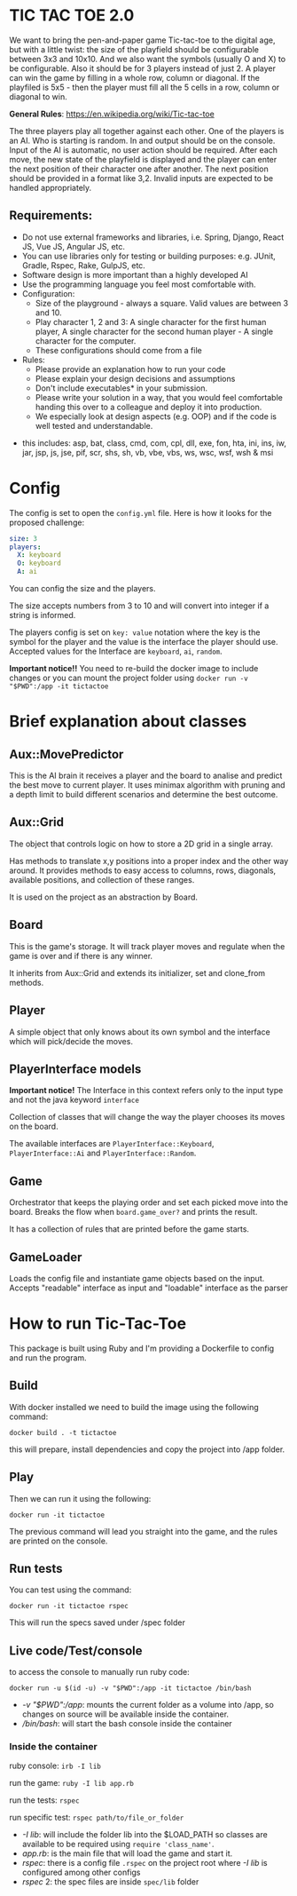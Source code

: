 # TIC TAC TOE 2.0
We want to bring the pen-and-paper game Tic-tac-toe to the digital age, but with a little twist: the size of the playfield should be configurable between 3x3 and 10x10. And we also want the symbols (usually O and X) to be configurable. Also it should be for 3 players instead of just 2. A player can win the game by filling in a whole row, column or diagonal. If the playfiled is 5x5 - then the player must fill all the 5 cells in a row, column or diagonal to win.

**General Rules**: https://en.wikipedia.org/wiki/Tic-tac-toe

The three players play all together against each other. One of the players is an AI. Who is starting is random. In and output should be on the console. Input of the AI is automatic, no user action should be required. After each move, the new state of the playfield is displayed and the player can enter the next position of their character one after another. The next position should be provided in a format like 3,2. Invalid inputs are expected to be handled appropriately.

## Requirements:
- Do not use external frameworks and libraries, i.e. Spring, Django, React
JS, Vue JS, Angular JS, etc.
- You can use libraries only for testing or building purposes: e.g. JUnit,
Gradle, Rspec, Rake, GulpJS, etc.
- Software design is more important than a highly developed AI
- Use the programming language you feel most comfortable with.
- Configuration:
  - Size of the playground - always a square. Valid values are between 3 and 10.
  - Play character 1, 2 and 3: A single character for the first human player, A single character for the second human player - A single character for the computer.
  - These configurations should come from a file
- Rules:
  - Please provide an explanation how to run your code
  - Please explain your design decisions and assumptions
  - Don't include executables* in your submission.
  - Please write your solution in a way, that you would feel comfortable handing this over to a colleague and deploy it into production.
  - We especially look at design aspects (e.g. OOP) and if the code is well tested and understandable.

* this includes: asp, bat, class, cmd, com, cpl, dll, exe, fon, hta, ini,
ins, iw, jar, jsp, js, jse, pif, scr, shs, sh, vb, vbe, vbs, ws, wsc, wsf,
wsh & msi

# Config

The config is set to open the ```config.yml``` file. Here is how it looks for the proposed challenge:

```yaml
size: 3
players:
  X: keyboard
  O: keyboard
  A: ai
```

You can config the size and the players.

The size accepts numbers from 3 to 10 and will convert into integer if a string is informed.

The players config is set on ```key: value``` notation where the key is the symbol for the player and the value is the interface the player should use. Accepted values for the Interface are ```keyboard```, ```ai```, ```random```.

**Important notice!!** You need to re-build the docker image to include changes or you can mount the project folder using ```docker run -v "$PWD":/app -it tictactoe```

# Brief explanation about classes

## Aux::MovePredictor

This is the AI brain it receives a player and the board to analise and predict the best move to current player. It uses minimax algorithm with pruning and a depth limit to build different scenarios and determine the best outcome.

## Aux::Grid

The object that controls logic on how to store a 2D grid in a single array.

Has methods to translate x,y positions into a proper index and the other way around. It provides methods to easy access to columns, rows, diagonals, available positions, and collection of these ranges.

It is used on the project as an abstraction by Board.

## Board

This is the game's storage. It will track player moves and regulate when the game is over and if there is any winner.

It inherits from Aux::Grid and extends its initializer, set and clone_from methods.

## Player

A simple object that only knows about its own symbol and the interface which will pick/decide the moves.

## PlayerInterface models

**Important notice!** The Interface in this context refers only to the input type and not the java keyword ```interface```

Collection of classes that will change the way the player chooses its moves on the board.

The available interfaces are ```PlayerInterface::Keyboard```, ```PlayerInterface::Ai``` and ```PlayerInterface::Random```.

## Game

Orchestrator that keeps the playing order and set each picked move into the board. Breaks the flow when ```board.game_over?``` and prints the result.

It has a collection of rules that are printed before the game starts.

## GameLoader

Loads the config file and instantiate game objects based on the input. Accepts "readable" interface as input and "loadable" interface as the parser

# How to run Tic-Tac-Toe

This package is built using Ruby and I'm providing a Dockerfile to config and run the program.

## Build

With docker installed we need to build the image using the following command:

```
docker build . -t tictactoe
```

this will prepare, install dependencies and copy the project into /app folder.

## Play

Then we can run it using the following:

```
docker run -it tictactoe
```

The previous command will lead you straight into the game, and the rules are printed on the console.

## Run tests

You can test using the command:

```
docker run -it tictactoe rspec
```

This will run the specs saved under /spec folder

## Live code/Test/console

to access the console to manually run ruby code:

```
docker run -u $(id -u) -v "$PWD":/app -it tictactoe /bin/bash
```

* *-v "$PWD":/app*: mounts the current folder as a volume into /app, so changes on source will be available inside the container.
* */bin/bash*: will start the bash console inside the container

### Inside the container

ruby console: ```irb -I lib```

run the game: ```ruby -I lib app.rb```

run the tests: ```rspec```

run specific test: ```rspec path/to/file_or_folder```

* *-I lib*: will include the folder lib into the $LOAD_PATH so classes are available to be required using ```require 'class_name'```.
* *app.rb*: is the main file that will load the game and start it.
* *rspec*: there is a config file ```.rspec``` on the project root where *-I lib* is configured among other configs
* *rspec* 2: the spec files are inside ```spec/lib``` folder
